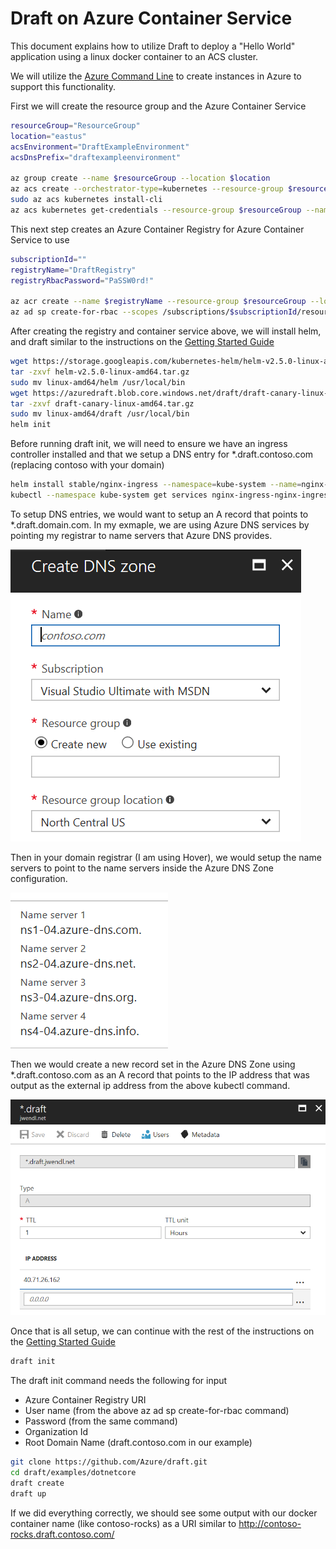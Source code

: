 # Draft on Azure Container Service

This document explains how to utilize Draft to deploy a "Hello World" application using a linux docker container to an ACS cluster.

We will utilize the [Azure Command Line](https://github.com/Azure/azure-cli) to create instances in Azure to support this functionality.

First we will create the resource group and the Azure Container Service
```bash
resourceGroup="ResourceGroup"
location="eastus"
acsEnvironment="DraftExampleEnvironment"
acsDnsPrefix="draftexampleenvironment"

az group create --name $resourceGroup --location $location
az acs create --orchestrator-type=kubernetes --resource-group $resourceGroup --name $acsEnvironment --dns-prefix $acsDnsPrefix --generate-ssh-keys
sudo az acs kubernetes install-cli
az acs kubernetes get-credentials --resource-group $resourceGroup --name $acsEnvironment 
```

This next step creates an Azure Container Registry for Azure Container Service to use
```bash
subscriptionId=""
registryName="DraftRegistry"
registryRbacPassword="PaSSW0rd!"

az acr create --name $registryName --resource-group $resourceGroup --location $location --sku Basic
az ad sp create-for-rbac --scopes /subscriptions/$subscriptionId/resourceGroups/DraftSandbox/providers/Microsoft.ContainerRegistry/registries/$registryName --role Owner --password $registryRbacPassword
```

After creating the registry and container service above, we will install helm, and draft similar to the instructions on the [Getting Started Guide](getting-started.md)

```bash
wget https://storage.googleapis.com/kubernetes-helm/helm-v2.5.0-linux-amd64.tar.gz
tar -zxvf helm-v2.5.0-linux-amd64.tar.gz
sudo mv linux-amd64/helm /usr/local/bin
wget https://azuredraft.blob.core.windows.net/draft/draft-canary-linux-amd64.tar.gz
tar -zxvf draft-canary-linux-amd64.tar.gz
sudo mv linux-amd64/draft /usr/local/bin
helm init
```

Before running draft init, we will need to ensure we have an ingress controller installed and that we setup a DNS entry for *.draft.contoso.com (replacing contoso with your domain)
```bash
helm install stable/nginx-ingress --namespace=kube-system --name=nginx-ingress
kubectl --namespace kube-system get services nginx-ingress-nginx-ingress-controller
```

To setup DNS entries, we would want to setup an A record that points to *.draft.domain.com. In my exmaple, we are using Azure DNS services by pointing my registrar to name servers that Azure DNS provides.

![Azure DNS Zone](img/DnsZone.png)

Then in your domain registrar (I am using Hover), we would setup the name servers to point to the name servers inside the Azure DNS Zone configuration.

![DNS Entry](img/DnsServers.png)

Then we would create a new record set in the Azure DNS Zone using *.draft.contoso.com as an A record that points to the IP address that was output as the external ip address from the above kubectl command.

![Record Set](img/RecordSet.png)

Once that is all setup, we can continue with the rest of the instructions on the [Getting Started Guide](getting-started.md)

```bash
draft init
```

The draft init command needs the following for input
* Azure Container Registry URI
* User name (from the above az ad sp create-for-rbac command)
* Password (from the same command)
* Organization Id
* Root Domain Name (draft.contoso.com in our example)

```bash
git clone https://github.com/Azure/draft.git
cd draft/examples/dotnetcore
draft create
draft up
```

If we did everything correctly, we should see some output with our docker container name (like contoso-rocks) as a URI similar to http://contoso-rocks.draft.contoso.com/ 